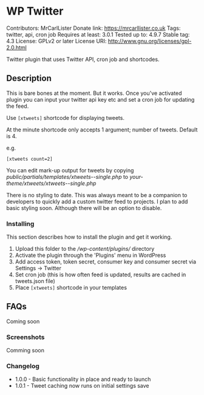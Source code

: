 # WP Twitter

Contributors: MrCarlLister
Donate link: https://mrcarllister.co.uk
Tags: twitter, api, cron job
Requires at least: 3.0.1
Tested up to: 4.9.7
Stable tag: 4.3
License: GPLv2 or later
License URI: http://www.gnu.org/licenses/gpl-2.0.html

Twitter plugin that uses Twitter API, cron job and shortcodes.

## Description

This is bare bones at the moment. But it works. Once you've activated plugin you can input your twitter api key etc and set a cron job for updating the feed.

Use ```[xtweets]``` shortcode for displaying tweets.

At the minute shortcode only accepts 1 argument; number of tweets. Default is 4.

e.g. 
```
[xtweets count=2]
```

You can edit mark-up output for tweets by copying *public/partials/templates/xtweets--single.php* to *your-theme/xtweets/xtweets--single.php*

There is no styling to date. This was always meant to be a companion to developers to quickly add a custom twitter feed to projects. I plan to add basic styling soon. Although there will be an option to disable.

### Installing

This section describes how to install the plugin and get it working.

1. Upload this folder to the */wp-content/plugins/* directory
2. Activate the plugin through the 'Plugins' menu in WordPress
3. Add access token, token secret, consumer key and consumer secret via Settings -> Twitter
4. Set cron job (this is how often feed is updated, results are cached in tweets.json file)
5. Place ```[xtweets]``` shortcode in your templates

## FAQs

Coming soon

### Screenshots

Comming soon

### Changelog

* 1.0.0 - Basic functionality in place and ready to launch
* 1.0.1 - Tweet caching now runs on initial settings save
